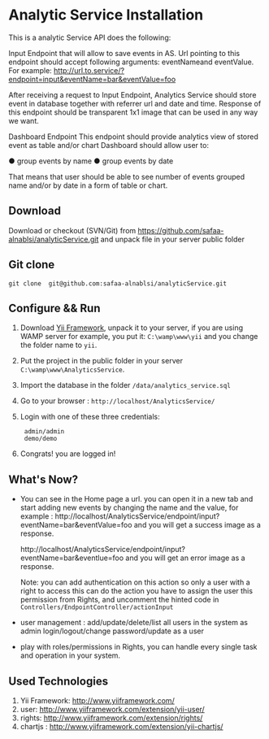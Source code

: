 Analytic Service Installation
===========================
This is a analytic Service API does the following:

Input Endpoint that will allow to save events in AS. Url pointing to this endpoint should accept
following arguments: eventNameand eventValue.
For example:
   http://url.to.service/?endpoint=input&eventName=bar&eventValue=foo

After receiving a request to Input Endpoint, Analytics Service should store event in database
together with referrer url and date and time. Response of this endpoint should be transparent
1x1 image that can be used in any way we want.

Dashboard Endpoint
This endpoint should provide analytics view of stored event as table and/or chart
Dashboard should allow user to:

● group events by name
● group events by date

That means that user should be able to see number of events grouped name and/or by date in a
form of table or chart.


Download
--------

Download or checkout (SVN/Git) from https://github.com/safaa-alnablsi/analyticService.git and unpack file in your server public folder

Git clone
---------

    git clone  git@github.com:safaa-alnablsi/analyticService.git


Configure && Run
------------------
1. Download [Yii Framework](https://github.com/yiisoft/yii/releases/download/1.1.16/yii-1.1.16.bca042.zip), unpack it to your server, if you are using WAMP server for example, you put it: `C:\wamp\www\yii` and you change the folder name to `yii`.
2. Put the project in the public folder in your server  `C:\wamp\www\AnalyticsService`.
3. Import the database in the folder `/data/analytics_service.sql`
4. Go to your browser : `http://localhost/AnalyticsService/`
5. Login with one of these three credentials:

        admin/admin
        demo/demo

6. Congrats! you are logged in!

What's Now?
------------------
 - You can see in the Home page a url. you can open it in a new tab and start adding new events by changing the name and the value,
   for example :
      http://localhost/AnalyticsService/endpoint/input?eventName=bar&eventValue=foo
      and you will get a success image as a response.

      http://localhost/AnalyticsService/endpoint/input?eventName=bar&eventlue=foo
      and you will get an error image as a response.

      Note: you can add authentication on this action so only a user with a right to access this can do the action
      you have to assign the user this permission from Rights, and uncomment the hinted code in `Controllers/EndpointController/actionInput`

 - user management : add/update/delete/list all users in the system as admin
                     login/logout/change password/update as a user
 - play with roles/permissions in Rights, you can handle every single task and operation in your system.


Used Technologies
---------------------
1. Yii Framework: http://www.yiiframework.com/
2. user: http://www.yiiframework.com/extension/yii-user/
3. rights: http://www.yiiframework.com/extension/rights/
4. chartjs : http://www.yiiframework.com/extension/yii-chartjs/
